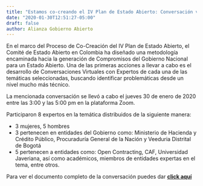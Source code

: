 ```yaml
---
title: "Estamos co-creando el IV Plan de Estado Abierto: Conversación virtual con expertos en Finanzas públicas"
date: "2020-01-30T12:51:27-05:00"
draft: false
author: Alianza Gobierno Abierto
---
```


En el marco del Proceso de Co-Creación del IV Plan de Estado Abierto, el Comité de Estado Abierto en Colombia ha diseñado una metodología encaminada hacia la generación de Compromisos del Gobierno Nacional para un Estado Abierto. Una de las primeras acciones a llevar a cabo es el desarrollo de Conversaciones Virtuales con Expertos de cada una de las temáticas seleccionadas, buscando identificar problemáticas desde un nivel mucho más técnico.

La mencionada conversación se llevó a cabo el jueves 30 de enero de 2020 entre las 3:00 y las 5:00 pm en la plataforma Zoom.

Participaron 8 expertos en la temática distribuidos de la siguiente manera:

- 3 mujeres, 5 hombres
- 3 pertenecen en entidades del Gobierno como: Ministerio de Hacienda y Crédito Público, Procuraduría General de la Nación y Veeduria Distrital de Bogotá
- 5 pertenecen a entidades como: Open Contracting, CAF, Universidad Javeriana, así como académicos, miembros de entidades expertas en el tema, entre otros.

Para ver el documento completo de la conversación puedes dar [**click aquí**](/documents/conversacion-expertos-finanzas-publicas.pdf)
